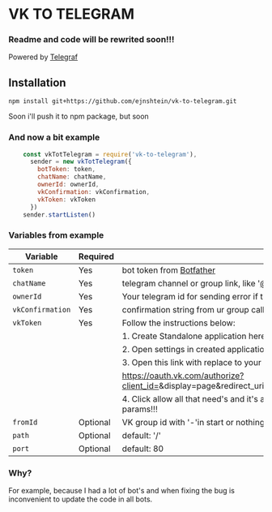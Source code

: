 # VK TO TELEGRAM

### Readme and code will be rewrited soon!!!
Powered by [Telegraf](https://github.com/telegraf/telegraf)  
## Installation
    npm install git+https://github.com/ejnshtein/vk-to-telegram.git
Soon i'll push it to npm package, but soon
### And now a bit example
```js
    const vkTotTelegram = require('vk-to-telegram'),
      sender = new vkTotTelegram({
        botToken: token,
        chatName: chatName,
        ownerId: ownerId,
        vkConfirmation: vkConfirmation,
        vkToken: vkToken
      })
    sender.startListen()
```
### Variables from example
| Variable | Required | Description |
| - |-| - |
| `token` | Yes | bot token from [Botfather](https://t.me/botfather)    |
| `chatName` | Yes  | telegram channel or group link, like '[@tavernofheroes](https://t.me/tavernofoverwatchnews)'       |
| `ownerId`| Yes | Your telegram id for sending error if they are. U can get know it from [@getidsbot](https://t.me/getidsbot) |
| `vkConfirmation` | Yes | confirmation string from ur group callback api server: ![](https://i.imgur.com/f9KDETa.png?2)  |
| `vkToken` | Yes | Follow the instructions below:|
|||1. Create Standalone application here: [https://vk.com/apps?act=manage](https://vk.com/apps?act=manage) |
|||2. Open settings in created application and copy application id |
|||3. Open this link with replace <this> to your application id: |
|||https://oauth.vk.com/authorize?client_id=<YOUR APPLICATION ID>&display=page&redirect_uri=http://vk.com/&scope=offline,video,docs&response_type=code&v=5.73 |
|||4. Click allow all that need's and it's all! Your token is in query url, do not copy all link, only token without other params!!!  |
|`fromId` | Optional | VK group id with '-'in start or nothing, if you don't need check. |
|`path` | Optional | default: '/' |
| `port` | Optional | default: 80  |

### Why?

For example, because I had a lot of bot's and when fixing the bug is inconvenient to update the code in all bots.
